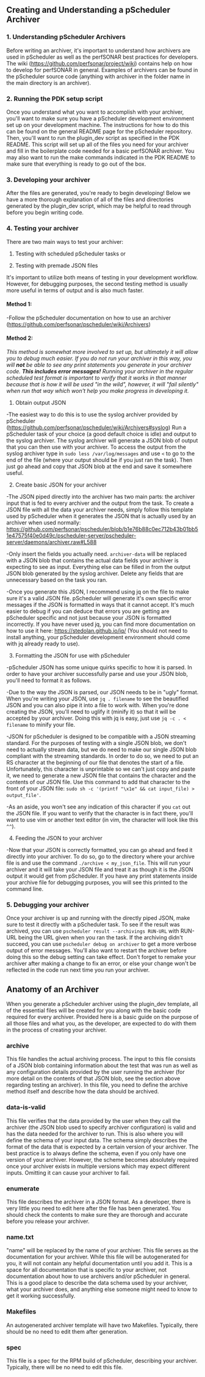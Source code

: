 ## Creating and Understanding a pScheduler Archiver

### 1. Understanding pScheduler Archivers
Before writing an archiver, it's important to understand how archivers are used in pScheduler as well as the perfSONAR 
best practices for developers. The wiki (https://github.com/perfsonar/project/wiki) contains help on how to develop for perfSONAR
in general. Examples of archivers can be found in the pScheduler source code (anything with archiver in the folder name in the 
main directory is an archiver).

### 2. Running the PDK setup script
Once you understand what you want to accomplish with your archiver, you'll want to make sure you have a pScheduler development 
environment set up on your development machine. The instructions for how to do this can be found on the general README page for 
the pScheduler repository. Then, you'll want to run the plugin_dev script as specified in the PDK README. This script will set 
up all of the files you need for your archiver and fill in the boilerplate code needed for a basic perfSONAR archiver. You
may also want to run the make commands indicated in the PDK README to make sure that everything is ready to go out of the box.

### 3. Developing your archiver
After the files are generated, you're ready to begin developing! Below we have a more thorough explanation of all of the files 
and directories generated by the plugin_dev script, which may be helpful to read through before you begin writing code.

### 4. Testing your archiver
There are two main ways to test your archiver:

1. Testing with scheduled pScheduler tasks or

2. Testing with premade JSON files

It's important to utilize both means of testing in your development workflow. However, for debugging purposes, the second 
testing method is usually more useful in terms of output and is also much faster.

#### Method 1:

-Follow the pScheduler documentation on how to use an archiver (https://github.com/perfsonar/pscheduler/wiki/Archivers)

#### Method 2:

_This method is somewhat more involved to set up, but ultimately it will allow you to debug much easier. If you do not run 
your archiver in this way, you will **not** be able to see any print statements you generate in your archiver code. **This 
includes error messages!** Running your archiver in the regular scheduled test format is important to verify that it works 
in that manner because that is how it will be used "in the wild", however, it will "fail silently" when run that way which won't 
help you make progress in developing it._

1. Obtain output JSON

-The easiest way to do this is to use the syslog archiver provided by pScheduler (https://github.com/perfsonar/pscheduler/wiki/Archivers#syslog)
Run a pScheduler task of your choice (a good default choice is idle) and output to the syslog archiver. The syslog archiver 
will generate a JSON blob of output that you can then use with your archiver. To access the output from the syslog archiver 
type in 
```sudo less /var/log/messages``` and use ```<``` to go to the end of the file (where your output should be if you just ran
 the task). Then just go ahead and copy that JSON blob at the end and save it somewhere useful.
 
 2. Create basic JSON for your archiver
 
 -The JSON piped directly into the archiver has two main parts: the archiver input that is fed to every archiver and the output from the task. To create a JSON file with all the data your archiver needs, simply follow this template used by 
 pScheduler when it generates the JSON that is actually used by an archiver when used normally: https://github.com/perfsonar/pscheduler/blob/b1e76b88c0ec712b43b01bb51e47575f40e0d49c/pscheduler-server/pscheduler-server/daemons/archiver.raw#L588
 
 -Only insert the fields you actually need. ```archiver-data``` will be replaced with a JSON blob that contains the actual data fields your archiver is expecting to see as input. Everything else can be filled in from the output JSON blob generated 
 by the syslog archiver. Delete any fields that are unnecessary based on the task you ran.
 
 -Once you generate this JSON, I recommend using jq on the file to make sure it's a valid JSON file. pScheduler will generate it's own specific error messages if the JSON is formatted in ways that it cannot accept. It's much easier to debug if you can deduce that errors you are getting are pScheduler specific and not just because your JSON is formatted incorrectly. If you have never used jq, you can find more documentation on how to use it here: https://stedolan.github.io/jq/ (You should not 
 need to install anything, your pScheduler development environment should come with jq already ready to use).
 
 3. Formatting the JSON for use with pScheduler
 
 -pScheduler JSON has some unique quirks specific to how it is parsed. In order to have your archiver successfully parse and use your JSON blob, you'll need to format it as follows.
 
 -Due to the way the JSON is parsed, our JSON needs to be in "ugly" format. When you're writing your JSON, use ```jq . filename``` to see the beautified JSON and you can also pipe it into a file to work with. When you're done creating the JSON, 
 you'll need to uglify it (minify it) so that it will be accepted by your archiver. Doing this with jq is easy, just use ```jq -c . < filename``` to minify your file. 
 
 -JSON for pScheduler is designed to be compatible with a JSON streaming standard. For the purposes of testing with a single JSON blob, we don't need to actually stream data, but we do need to make our single JSON blob compliant with the streaming standards. In order to do so, we need to put an RS character at the beginning of our file that denotes the start of a file. Unfortunately, this character is unprintable so we can't just copy and paste it, we need to generate a new JSON file that contains the character and the contents of our JSON file. Use this command to add that character to the front of your JSON file: ```sudo sh -c '(printf "\x1e" && cat input_file) > output_file'```.
 
 -As an aside, you won't see any indication of this character if you ```cat``` out the JSON file. If you want to verify that the character is in fact there, you'll want to use vim or another text editor (in vim, the character will look like this ```^^```). 
 
 4. Feeding the JSON to your archiver
 
 -Now that your JSON is correctly formatted, you can go ahead and feed it directly into your archiver. To do so, go to the directory where your archive file is and use the command ```./archive < my_json_file```. This will run your archiver and it will take your JSON file and treat it as though it is the JSON output it would get from pScheduler. If you have any print statements inside your archive file for debugging purposes, you will see this printed to the command line.
 
 ### 5. Debugging your archiver
 
 Once your archiver is up and running with the directly piped JSON, make sure to test it directly with a pScheduler task. To see if the result was archived, you can use ```pscheduler result --archivings RUN-URL``` with RUN-URL being the URL given when you ran the task. If the archiving didn't succeed, you can use ```pscheduler debug on archiver``` to get a more verbose output of error messages. You'll also want to restart the archiver before doing this so the debug setting can take effect. Don't forget to remake your archiver after making a change to fix an error, or else your change won't be reflected in the code run next time you run your archiver.

## Anatomy of an Archiver

When you generate a pScheduler archiver using the plugin_dev template, all of the essential files will be created for you along with the basic code required for every archiver. Provided here is a basic guide on the purpose of all those files and what you, as the developer, are expected to do with them in the process of creating your archiver.

### archive
This file handles the actual archiving process. The input to this file consists of a JSON blob containing information about the test that was run as well as any configuration details provided by the user running the archiver (for more detail on the contents of that JSON blob, see the section above regarding testing an archiver). In this file, you need to define the archive method itself and describe how the data should be archived.

### data-is-valid
This file verifies that the data provided by the user when they call the archiver (the JSON blob used to specify archiver configuration) is valid and has the data needed for the archiver to run. This is also where you will define the schema of your input data. The schema simply describes the format of the data that is expected by a certain version of your archiver. The best practice is to always define the schema, even if you only have one version of your archiver. However, the scheme becomes absolutely required once your archiver exists in multiple versions which may expect different inputs. Omitting it can cause your archiver to fail.

### enumerate
This file describes the archiver in a JSON format. As a developer, there is very little you need to edit here after the file has been generated. You should check the contents to make sure they are thorough and accurate before you release your archiver.

### name.txt
"name" will be replaced by the name of your archiver. This file serves as the documentation for your archiver. While this file will be autogenerated for you, it will not contain any helpful documentation until you add it. This is a space for all documentation that is specific to your archiver, not documentation about how to use archivers and/or pScheduler in general. This is a good place to describe the data schema used by your archiver, what your archiver does, and anything else someone might need to know to get it working successfully. 

### Makefiles
An autogenerated archiver template will have two Makefiles. Typically, there should be no need to edit them after generation.

### spec
This file is a spec for the RPM build of pScheduler, describing your archiver. Typically, there will be no need to edit this file.
